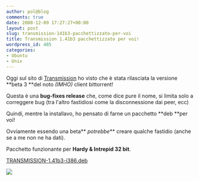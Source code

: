 ```yaml
---
author: pol@blog
comments: true
date: 2008-12-09 17:27:27+00:00
layout: post
slug: transmission-141b3-pacchettizzato-per-voi
title: Transmission 1.41b3 pacchettizzato per voi!
wordpress_id: 485
categories:
- Ubuntu
- Unix
---
```


Oggi sul sito di [Transmission](http://www.transmissionbt.com/) ho visto che è stata rilasciata la versione **beta 3 **del noto _(IMHO)_ client bittorrent!

Questa è una **bug-fixes release** che, come dice pure il nome, si limita solo a correggere bug (tra l'altro fastidiosi come la disconnessione dai peer, ecc)

Quindi, mentre la installavo, ho pensato di farne un pacchetto **deb **per voi!

Ovviamente essendo una beta** _potrebbe_** creare qualche fastidio (anche se a me non ne ha dati).

Pacchetto funzionante per **Hardy & Intrepid 32 bit**.





[TRANSMISSION-1.41b3-i386.deb](http://www.fileden.com/files/2008/6/10/1953114/transmission_1.41b3-2pol_i386.deb)










[![](http://www.allfreeportal.com/imghost/thumbs/951153Schermata.png)](http://www.allfreeportal.com/imghost/viewer.php?id=951153Schermata.png)
